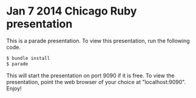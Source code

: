 # Jan 7 2014 Chicago Ruby presentation

This is a parade presentation.  To view this presentation, run the following code.

```bash
$ bundle install
$ parade
```

This will start the presentation on port 9090 if it is free.  To view the presentation, point the web browser of your choice at "localhost:9090".  Enjoy!
